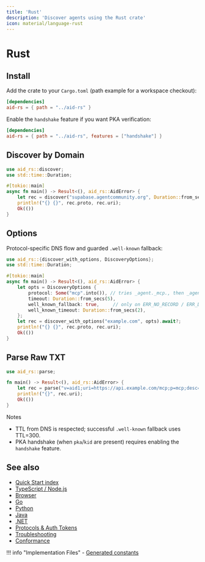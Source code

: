 ```yaml
---
title: 'Rust'
description: 'Discover agents using the Rust crate'
icon: material/language-rust
---
```


# Rust

## Install

Add the crate to your `Cargo.toml` (path example for a workspace checkout):

```toml
[dependencies]
aid-rs = { path = "../aid-rs" }
```

Enable the `handshake` feature if you want PKA verification:

```toml
[dependencies]
aid-rs = { path = "../aid-rs", features = ["handshake"] }
```

## Discover by Domain

```rust
use aid_rs::discover;
use std::time::Duration;

#[tokio::main]
async fn main() -> Result<(), aid_rs::AidError> {
    let rec = discover("supabase.agentcommunity.org", Duration::from_secs(5)).await?;
    println!("{} {}", rec.proto, rec.uri);
    Ok(())
}
```

## Options

Protocol-specific DNS flow and guarded `.well-known` fallback:

```rust
use aid_rs::{discover_with_options, DiscoveryOptions};
use std::time::Duration;

#[tokio::main]
async fn main() -> Result<(), aid_rs::AidError> {
    let opts = DiscoveryOptions {
        protocol: Some("mcp".into()), // tries _agent._mcp., then _agent.mcp., then base
        timeout: Duration::from_secs(5),
        well_known_fallback: true,     // only on ERR_NO_RECORD / ERR_DNS_LOOKUP_FAILED
        well_known_timeout: Duration::from_secs(2),
    };
    let rec = discover_with_options("example.com", opts).await?;
    println!("{} {}", rec.proto, rec.uri);
    Ok(())
}
```

## Parse Raw TXT

```rust
use aid_rs::parse;

fn main() -> Result<(), aid_rs::AidError> {
    let rec = parse("v=aid1;uri=https://api.example.com/mcp;p=mcp;desc=Example")?;
    println!("{}", rec.uri);
    Ok(())
}
```

Notes

- TTL from DNS is respected; successful `.well-known` fallback uses TTL=300.
- PKA handshake (when `pka`/`kid` are present) requires enabling the `handshake` feature.

## See also

- [Quick Start index](./index.md)
- [TypeScript / Node.js](./quickstart_ts.md)
- [Browser](./quickstart_browser.md)
- [Go](./quickstart_go.md)
- [Python](./quickstart_python.md)
- [Java](./quickstart_java.md)
- [.NET](./quickstart_dotnet.md)
- [Protocols & Auth Tokens](../Reference/protocols.md)
- [Troubleshooting](../Reference/troubleshooting.md)
- [Conformance](../Tooling/conformance.md)

!!! info "Implementation Files" - [Generated constants](../packages/aid-rs/src/constants_gen.rs)
